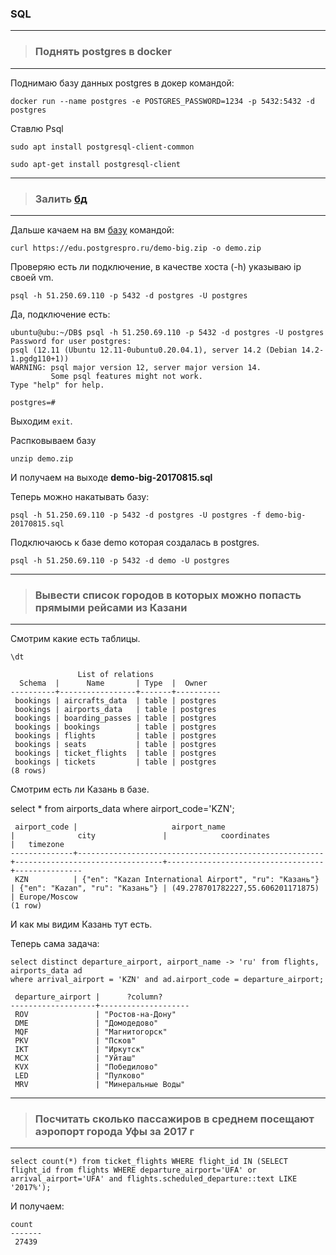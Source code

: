 ### SQL
---
>### Поднять postgres в docker 
---
Поднимаю базу данных postgres в докер командой:

`docker run --name postgres -e POSTGRES_PASSWORD=1234 -p 5432:5432 -d postgres`

Ставлю Psql 

`sudo apt install postgresql-client-common`

`sudo apt-get install postgresql-client`

---
> ### Залить [бд](https://postgrespro.ru/docs/postgrespro/10/demodb-bookings-installation.html) 
---

Дальше качаем на вм [базу](https://postgrespro.ru/docs/postgrespro/10/demodb-bookings-installation.html) командой:

`curl https://edu.postgrespro.ru/demo-big.zip -o demo.zip`

Проверяю есть ли подключение, в качестве хоста (-h) указываю ip своей vm.

`psql -h 51.250.69.110 -p 5432 -d postgres -U postgres` 

Да, подключение есть:

```
ubuntu@ubu:~/DB$ psql -h 51.250.69.110 -p 5432 -d postgres -U postgres
Password for user postgres: 
psql (12.11 (Ubuntu 12.11-0ubuntu0.20.04.1), server 14.2 (Debian 14.2-1.pgdg110+1))
WARNING: psql major version 12, server major version 14.
         Some psql features might not work.
Type "help" for help.

postgres=# 
```

Выходим `exit`.

Распковываем базу

`unzip demo.zip`

И получаем на выходе **demo-big-20170815.sql**

Теперь можно накатывать базу:

`psql -h 51.250.69.110 -p 5432 -d postgres -U postgres -f demo-big-20170815.sql`

Подключаюсь к базе demo которая создалась в postgres.

`psql -h 51.250.69.110 -p 5432 -d demo -U postgres`

---
> ### Вывести список городов в которых можно попасть  прямыми рейсами из Казани
---

Смотрим какие есть таблицы.

`\dt`
```
               List of relations
  Schema  |      Name       | Type  |  Owner   
----------+-----------------+-------+----------
 bookings | aircrafts_data  | table | postgres
 bookings | airports_data   | table | postgres
 bookings | boarding_passes | table | postgres
 bookings | bookings        | table | postgres
 bookings | flights         | table | postgres
 bookings | seats           | table | postgres
 bookings | ticket_flights  | table | postgres
 bookings | tickets         | table | postgres
(8 rows)
```
Смотрим есть ли Казань в базе.

select * from airports_data where airport_code='KZN';

```
 airport_code |                     airport_name                      |              city               |            coordinates            |   timezone
--------------+-------------------------------------------------------+---------------------------------+-----------------------------------+---------------
 KZN          | {"en": "Kazan International Airport", "ru": "Казань"} | {"en": "Kazan", "ru": "Казань"} | (49.278701782227,55.606201171875) | Europe/Moscow
(1 row)
```
И как мы видим Казань тут есть.

Теперь сама задача:

```
select distinct departure_airport, airport_name -> 'ru' from flights, airports_data ad
where arrival_airport = 'KZN' and ad.airport_code = departure_airport;
```

```
 departure_airport |      ?column?      
-------------------+--------------------
 ROV               | "Ростов-на-Дону"
 DME               | "Домодедово"
 MQF               | "Магнитогорск"
 PKV               | "Псков"
 IKT               | "Иркутск"
 MCX               | "Уйташ"
 KVX               | "Победилово"
 LED               | "Пулково"
 MRV               | "Минеральные Воды"
```

---
> ### Посчитать сколько пассажиров в среднем посещают аэропорт города Уфы за 2017 г
---

```
select count(*) from ticket_flights WHERE flight_id IN (SELECT flight_id from flights WHERE departure_airport='UFA' or arrival_airport='UFA' and flights.scheduled_departure::text LIKE '2017%');
```
И получаем:
```
count
-------
 27439
```